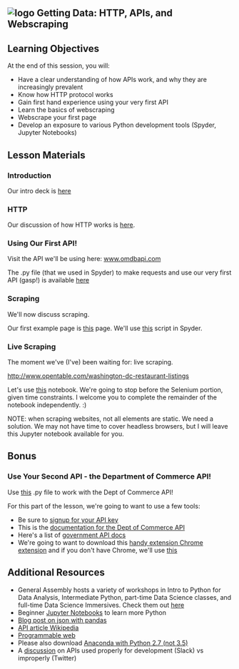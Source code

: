 ## ![logo](https://ga-dash.s3.amazonaws.com/production/assets/logo-9f88ae6c9c3871690e33280fcf557f33.png) Getting Data: HTTP, APIs, and Webscraping

## Learning Objectives

At the end of this session, you will:
- Have a clear understanding of how APIs work, and why they are increasingly prevalent
- Know how HTTP protocol works
- Gain first hand experience using your very first API
- Learn the basics of webscraping
- Webscrape your first page
- Develop an exposure to various Python development tools (Spyder, Jupyter Notebooks)

## Lesson Materials

### Introduction

Our intro deck is [here](./assets/slides/getting-data-DAT.pdf)

### HTTP

Our discussion of how HTTP works is [here](/HTTP-protocol.md).

### Using Our First API!

Visit the API we'll be using here: www.omdbapi.com

The .py file (that we used in Spyder) to make requests and use our very first API (gasp!) is available [here](./code/api-usage-example.py)

### Scraping

We'll now discuss scraping.

Our first example page is [this](./code/example.html) page. We'll use [this](./code/webscraping.py) script in Spyder.

### Live Scraping

The moment we've (I've) been waiting for: live scraping.

http://www.opentable.com/washington-dc-restaurant-listings

Let's use [this](./code/webscraping-starter.ipynb) notebook. We're going to stop before the Selenium portion, given time constraints. I welcome you to complete the remainder of the notebook independently. :)

NOTE: when scraping websites, not all elements are static. We need a solution. We may not have time to cover headless browsers, but I will leave this Jupyter notebook available for you.


## Bonus

### Use Your Second API - the Department of Commerce API!

Use [this](https://github.com/josephofiowa/GA-DSI/blob/master/intro-to-apis-python/code/dept-of-commerce-example.py) .py file to work with the Dept of Commerce API!

For this part of the lesson, we're going to want to use a few tools:

- Be sure to [signup for your API key](https://api.data.gov/signup/)
- This is the [documentation for the Dept of Commerce API](https://www.commerce.gov/page/api-documentation-commercegov)
- Here's a list of [government API docs](https://api.data.gov/docs/)
- We're going to want to download this [handy extension Chrome extension](https://chrome.google.com/webstore/detail/json-formatter/bcjindcccaagfpapjjmafapmmgkkhgoa) and if you don't have Chrome, we'll use [this](http://jsonprettyprint.com/)


## Additional Resources

- General Assembly hosts a variety of workshops in Intro to Python for Data Analysis, Intermediate Python, part-time Data Science classes, and full-time Data Science Immersives. Check them out [here](https://generalassemb.ly/education/)
- Beginner [Jupyter Notebooks](https://github.com/jdwittenauer/ipython-notebooks) to learn more Python
- [Blog post on json with pandas](https://www.dataquest.io/blog/using-json-data-in-pandas/)
- [API article Wikipedia](https://en.wikipedia.org/wiki/Application_programming_interface)
- [Programmable web](http://www.programmableweb.com/)
- Please also download [Anaconda with Python 2.7 (not 3.5)](https://www.continuum.io/)
- A [discussion](https://medium.com/ggv-capital/a-tale-of-2-api-platforms-39f8dfd77436#.92bwnnahv) on APIs used properly for development (Slack) vs improperly (Twitter)